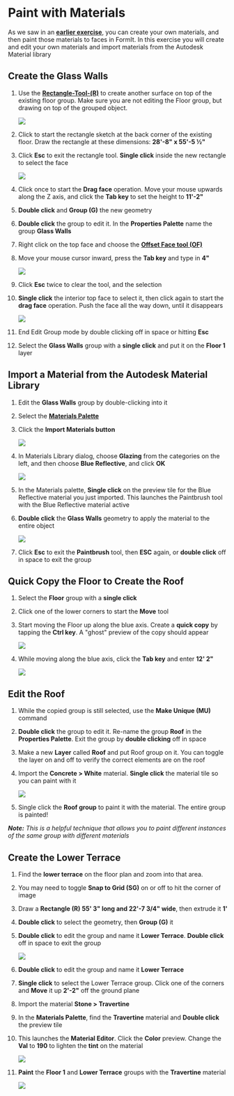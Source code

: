 # Paint with Materials

As we saw in an [**earlier exercise**](work-with-images-and-the-ground-plane.md), you can create your own materials, and then paint those materials to faces in FormIt. In this exercise you will create and edit your own materials and import materials from the Autodesk Material library

## Create the Glass Walls

1. Use the [**Rectangle-Tool-\(R\)**](../tool-library/rectangle-tool.md) to create another surface on top of the existing floor group. Make sure you are not editing the Floor group, but drawing on top of the grouped object.

   ![](../.gitbook/assets/rectangletoolbar.png)

2. Click to start the rectangle sketch at the back corner of the existing floor. Draw the rectangle at these dimensions: **28'-8" x 55'-5 ½"**
3. Click **Esc** to exit the rectangle tool. **Single click** inside the new rectangle to select the face

   ![](../.gitbook/assets/upperterracesketch_6.png)

4. Click once to start the **Drag face** operation. Move your mouse upwards along the Z axis, and click the **Tab key** to set the height to **11'-2"**
5. **Double click** and **Group \(G\)** the new geometry
6. **Double click** the group to edit it. In the **Properties Palette** name the group **Glass Walls**
7. Right click on the top face and choose the [**Offset Face tool \(OF\)**](../tool-library/extrude-cut-and-offset-faces.md)
8. Move your mouse cursor inward, press the **Tab key** and type in **4"**

   ![](../.gitbook/assets/e4e0493a-36f3-488e-9df1-f0daa1dcf407.png)

9. Click **Esc** twice to clear the tool, and the selection
10. **Single click** the interior top face to select it, then click again to start the **drag face** operation. Push the face all the way down, until it disappears

    ![](../.gitbook/assets/upperterracesketch_7.png)

11. End Edit Group mode by double clicking off in space or hitting **Esc**
12. Select the **Glass Walls** group with a **single click** and put it on the **Floor 1** layer

## Import a Material from the Autodesk Material Library

1. Edit the **Glass Walls** group by double-clicking into it
2. Select the [**Materials Palette**](../formit-introduction/tool-bars.md)
3. Click the **Import Materials button**

   ![](../.gitbook/assets/00cac281-dff8-4ff3-8ba3-c13bb868ebc1.png)

4. In Materials Library dialog, choose **Glazing** from the categories on the left, and then choose **Blue Reflective**, and click **OK**

   ![](../.gitbook/assets/63c0bcfa-98af-48ec-ac30-44fbed8c802b.png)

5. In the Materials palette, **Single click** on the preview tile for the Blue Reflective material you just imported. This launches the Paintbrush tool with the Blue Reflective material active
6. **Double click** the **Glass Walls** geometry to apply the material to the entire object

   ![](../.gitbook/assets/upperterracesketch_8.png)

7. Click **Esc** to exit the **Paintbrush** tool, then **ESC** again, or **double click** off in space to exit the group

## Quick Copy the Floor to Create the Roof

1. Select the **Floor** group with a **single click**
2. Click one of the lower corners to start the **Move** tool
3. Start moving the Floor up along the blue axis. Create a **quick copy** by tapping the **Ctrl key**. A "ghost" preview of the copy should appear

   ![](../.gitbook/assets/upperterracesketch_9.png)

4. While moving along the blue axis, click the **Tab key** and enter **12' 2"**

   ![](../.gitbook/assets/d6793055-4c50-4e96-a44e-15e5cfeeea83.png)

## Edit the Roof

1. While the copied group is still selected, use the **Make Unique \(MU\)** command
2. **Double click** the group to edit it. Re-name the group **Roof** in the **Properties Palette**. Exit the group by **double clicking** off in space
3. Make a new **Layer** called **Roof** and put Roof group on it. You can toggle the layer on and off to verify the correct elements are on the roof
4. Import the **Concrete &gt; White** material. **Single click** the material tile so you can paint with it

   ![](../.gitbook/assets/whiteconcrete.png)

5. Single click the **Roof group** to paint it with the material. The entire group is painted!

_**Note:** This is a helpful technique that allows you to paint different instances of the same group with different materials_

## Create the Lower Terrace

1. Find the **lower terrace** on the floor plan and zoom into that area.
2. You may need to toggle **Snap to Grid \(SG\)** on or off to hit the corner of image
3. Draw a **Rectangle \(R\)** **55' 3" long and 22'-7 3/4" wide**, then extrude it **1'**
4. **Double click** to select the geometry, then **Group \(G\)** it
5. **Double click** to edit the group and name it **Lower Terrace**. **Double click** off in space to exit the group

   ![](../.gitbook/assets/upperterracesketch_10.png)

6. **Double click** to edit the group and name it **Lower Terrace**
7. **Single click** to select the Lower Terrace group. Click one of the corners and **Move** it up **2'-2"** off the ground plane
8. Import the material **Stone &gt; Travertine**
9. In the **Materials Palette**, find the **Travertine** material and **Double click** the preview tile
10. This launches the **Material Editor**. Click the **Color** preview. Change the **Val** to **190** to lighten the **tint** on the material

    ![](../.gitbook/assets/7d23f82c-2f5f-4e09-b3bf-24841cccbd0a.png)

11. **Paint** the **Floor 1** and **Lower Terrace** groups with the **Travertine** material

    ![](../.gitbook/assets/upperterracesketch_11.png)

